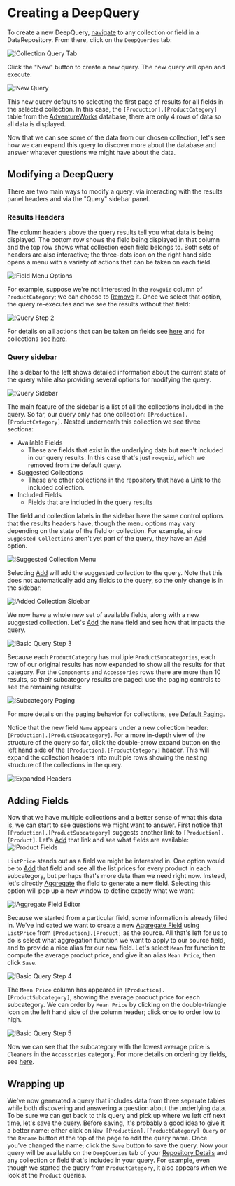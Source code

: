 # Creating a DeepQuery

To create a new DeepQuery, [navigate](./Repository-Details.md#navigation) to any collection or field in a DataRepository. From there, click on the `DeepQueries` tab:

![!Collection Query Tab](img/Query_tab.png)

Click the "New" button to create a new query. The new query will open and execute:

![!New Query](img/New_query.png)

This new query defaults to selecting the first page of results for all fields in the selected collection. In this case, the `[Production].[ProductCategory]` table from the [AdventureWorks](https://docs.microsoft.com/en-us/sql/samples/adventureworks-install-configure) database, there are only 4 rows of data so all data is displayed.

Now that we can see some of the data from our chosen collection, let's see how we can expand this query to discover more about the database and answer whatever questions we might have about the data.

## Modifying a DeepQuery

There are two main ways to modify a query: via interacting with the results panel headers and via the "Query" sidebar panel.

### Results Headers

The column headers above the query results tell you what data is being displayed. The bottom row shows the field being displayed in that column and the top row shows what collection each field belongs to. Both sets of headers are also interactive; the three-dots icon on the right hand side opens a menu with a variety of actions that can be taken on each field.

![!Field Menu Options](img/Field_menu_options.png)

For example, suppose we're not interested in the `rowguid` column of `ProductCategory`; we can choose to [Remove](./Field-Menu-Options/Remove.md) it. Once we select that option, the query re-executes and we see the results without that field:

![!Query Step 2](img/Basic_query_step_2.png)

For details on all actions that can be taken on fields see [here](./DeepQuery-Details.md#field-menu-options) and for collections see [here](./DeepQuery-Details.md#collection-menu-options).

### Query sidebar

The sidebar to the left shows detailed information about the current state of the query while also providing several options for modifying the query.

![!Query Sidebar](img/Query_sidebar.png)

The main feature of the sidebar is a list of all the collections included in the query. So far, our query only has one collection: `[Production].[ProductCategory]`. Nested underneath this collection we see three sections:

- Available Fields
    - These are fields that exist in the underlying data but aren't included in our query results. In this case that's just `rowguid`, which we removed from the default query.
- Suggested Collections
    - These are other collections in the repository that have a [Link](./Repository-Details.md#links) to the included collection.
- Included Fields
    - Fields that are included in the query results

The field and collection labels in the sidebar have the same control options that the results headers have, though the menu options may vary depending on the state of the field or collection. For example, since `Suggested Collections` aren't yet part of the query, they have an [Add](./Collection-Menu-Options/Add.md) option.

![!Suggested Collection Menu](img/Suggested_collection_menu.png)

Selecting [Add](./Collection-Menu-Options/Add.md) will add the suggested collection to the query. Note that this does not automatically add any fields to the query, so the only change is in the sidebar:

![!Added Collection Sidebar](img/Added_collection_sidebar.png)

We now have a whole new set of available fields, along with a new suggested collection. Let's [Add](./Field-Menu-Options/Add.md) the `Name` field and see how that impacts the query.

![!Basic Query Step 3](img/Basic_query_step_3.png)

Because each `ProductCategory` has multiple `ProductSubcategories`, each row of our original results has now expanded to show all the results for that category. For the `Components` and `Accessories` rows there are more than 10 results, so their subcategory results are paged: use the paging controls to see the remaining results:

![!Subcategory Paging](img/Subcategory_paging.png)

For more details on the paging behavior for collections, see [Default Paging](./Collection-Menu-Options/Default-Paging.md).

Notice that the new field `Name` appears under a new collection header: `[Production].[ProductSubcategory]`. For a more in-depth view of the structure of the query so far, click the double-arrow expand button on the left hand side of the `[Production].[ProductCategory]` header. This will expand the collection headers into multiple rows showing the nesting structure of the collections in the query.

![!Expanded Headers](img/Expanded_headers.png)

## Adding Fields

Now that we have multiple collections and a better sense of what this data is, we can start to see questions we might want to answer. First notice that `[Production].[ProductSubcategory]` suggests another link to `[Production].[Product]`. Let's [Add](./Collection-Menu-Options/Add.md) that link and see what fields are available: ![!Product Fields](img/Product_fields.png)

`ListPrice` stands out as a field we might be interested in. One option would be to [Add](./Field-Menu-Options/Add.md) that field and see all the list prices for every product in each subcategory, but perhaps that's more data than we need right now. Instead, let's directly [Aggregate](./Field-Menu-Options/Aggregate.md) the field to generate a new field. Selecting this option will pop up a new window to define exactly what we want:

![!Aggregate Field Editor](img/Aggregate_modal.png)

Because we started from a particular field, some information is already filled in. We've indicated we want to create a new [Aggregate Field](./Field-Types/Aggregate.md) using `ListPrice` from `[Production].[Product]` as the source. All that's left for us to do is select what aggregation function we want to apply to our source field, and to provide a nice alias for our new field. Let's select `Mean` for function to compute the average product price, and give it an alias `Mean Price`, then click `Save`.

![!Basic Query Step 4](img/Basic_query_step_4.png)

The `Mean Price` column has appeared in `[Production].[ProductSubcategory]`, showing the average product price for each subcategory. We can order by `Mean Price` by clicking on the double-triangle icon on the left hand side of the column header; click once to order low to high.

![!Basic Query Step 5](img/Basic_query_step_5.png)

Now we can see that the subcategory with the lowest average price is `Cleaners` in the `Accessories` category. For more details on ordering by fields, see [here](./DeepQuery-Details.md#ordering).

## Wrapping up

We've now generated a query that includes data from three separate tables while both discovering and answering a question about the underlying data. To be sure we can get back to this query and pick up where we left off next time, let's save the query. Before saving, it's probably a good idea to give it a better name: either click on `New [Production].[ProductCategory] Query` or the `Rename` button at the top of the page to edit the query name. Once you've changed the name; click the `Save` button to save the query. Now your query will be available on the `DeepQueries` tab of your [Repository Details](./Repository-Details.md#Queries) and any collection or field that's included in your query. For example, even though we started the query from `ProductCategory`, it also appears when we look at the `Product` queries.